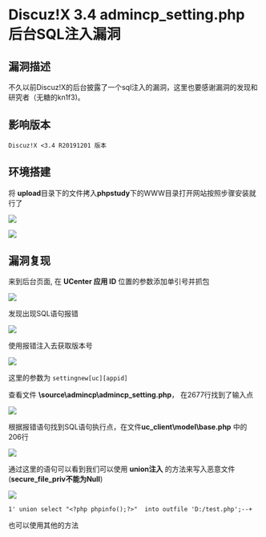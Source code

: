 # Discuz!X 3.4 admincp_setting.php 后台SQL注入漏洞

## 漏洞描述

不久以前Discuz!X的后台披露了一个sql注入的漏洞，这里也要感谢漏洞的发现和研究者（无糖的kn1f3)。

## 影响版本

```
Discuz!X <3.4 R20191201 版本
```

## 环境搭建

将 **upload**目录下的文件拷入**phpstudy**下的WWW目录打开网站按照步骤安装就行了



![](https://typora-1308934770.cos.ap-beijing.myqcloud.com/202202170909104.png)

![](https://typora-1308934770.cos.ap-beijing.myqcloud.com/202202170909233.png)

## 漏洞复现

来到后台页面, 在 **UCenter 应用 ID** 位置的参数添加单引号并抓包

![](https://typora-1308934770.cos.ap-beijing.myqcloud.com/202202170909920.png)

发现出现SQL语句报错

![](https://typora-1308934770.cos.ap-beijing.myqcloud.com/202202170909020.png)

使用报错注入去获取版本号

![](https://typora-1308934770.cos.ap-beijing.myqcloud.com/202202170909358.png)

这里的参数为 `settingnew[uc][appid]`

查看文件 **\source\admincp\admincp_setting.php**， 在2677行找到了输入点

![](https://typora-1308934770.cos.ap-beijing.myqcloud.com/202202170910537.png)

根据报错语句找到SQL语句执行点，在文件**uc_client\model\base.php** 中的 206行

![](https://typora-1308934770.cos.ap-beijing.myqcloud.com/202202170910751.png)

通过这里的语句可以看到我们可以使用 **union注入** 的方法来写入恶意文件(**secure_file_priv不能为Null**)

![](https://typora-1308934770.cos.ap-beijing.myqcloud.com/202202170910657.png)

```plain
1' union select "<?php phpinfo();?>"  into outfile 'D:/test.php';--+
```

也可以使用其他的方法